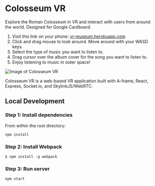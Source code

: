 # Colosseum VR

Explore the Roman Colosseum in VR and interact with users from around the world. Designed for Google Cardboard.

  1. Visit this link on your phone: [vr-museum.herokuapp.com](https://vr-museum.herokuapp.com)
  2. Click and drag mouse to look around. Move around with your WASD keys. 
  3. Select the type of music you want to listen to.
  4. Drag cursor over the album cover for the song you want to listen to. 
  5. Enjoy listening to music in outer space!

![Image of Colosseum VR](https://cloud.githubusercontent.com/assets/17284403/18498509/c13ca410-79eb-11e6-824e-1d53abe928c2.png)

Colosseum VR is a web-based VR application built with A-frame, React, Express, Socket.io, and SkylinkJS/WebRTC.

## Local Development

### Step 1: Install dependencies

From within the root directory:

```
npm install
```
### Step 2: Install Webpack

```
$ npm install -g webpack
```
### Step 3: Run server

```
npm start
```

